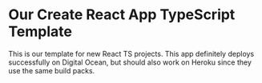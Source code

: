 # Our Create React App TypeScript Template

This is our template for new React TS projects. This app definitely deploys successfully on Digital Ocean, but should also work on Heroku since they use the same build packs. 
